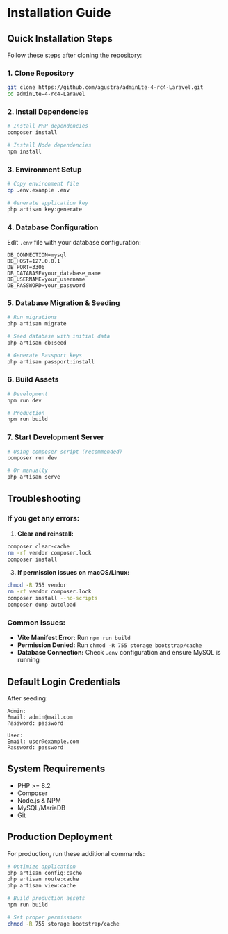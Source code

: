 # Installation Guide

## Quick Installation Steps

Follow these steps after cloning the repository:

### 1. Clone Repository
```bash
git clone https://github.com/agustra/adminLte-4-rc4-Laravel.git
cd adminLte-4-rc4-Laravel
```

### 2. Install Dependencies
```bash
# Install PHP dependencies
composer install

# Install Node dependencies
npm install
```

### 3. Environment Setup
```bash
# Copy environment file
cp .env.example .env

# Generate application key
php artisan key:generate
```

### 4. Database Configuration
Edit `.env` file with your database configuration:
```env
DB_CONNECTION=mysql
DB_HOST=127.0.0.1
DB_PORT=3306
DB_DATABASE=your_database_name
DB_USERNAME=your_username
DB_PASSWORD=your_password
```

### 5. Database Migration & Seeding
```bash
# Run migrations
php artisan migrate

# Seed database with initial data
php artisan db:seed

# Generate Passport keys
php artisan passport:install
```

### 6. Build Assets
```bash
# Development
npm run dev

# Production
npm run build
```

### 7. Start Development Server
```bash
# Using composer script (recommended)
composer run dev

# Or manually
php artisan serve
```

## Troubleshooting

### If you get any errors:

1. **Clear and reinstall:**
```bash
composer clear-cache
rm -rf vendor composer.lock
composer install
```

3. **If permission issues on macOS/Linux:**
```bash
chmod -R 755 vendor
rm -rf vendor composer.lock
composer install --no-scripts
composer dump-autoload
```

### Common Issues:

- **Vite Manifest Error:** Run `npm run build`
- **Permission Denied:** Run `chmod -R 755 storage bootstrap/cache`
- **Database Connection:** Check `.env` configuration and ensure MySQL is running

## Default Login Credentials

After seeding:
```
Admin:
Email: admin@mail.com
Password: password

User:
Email: user@example.com
Password: password
```

## System Requirements

- PHP >= 8.2
- Composer
- Node.js & NPM
- MySQL/MariaDB
- Git

## Production Deployment

For production, run these additional commands:
```bash
# Optimize application
php artisan config:cache
php artisan route:cache
php artisan view:cache

# Build production assets
npm run build

# Set proper permissions
chmod -R 755 storage bootstrap/cache
```